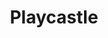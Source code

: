 ---
pid: CH736
title: Playcastle
location_transcription: 50th & Lancaster
zipcode: '19123'
outside_phl: 
neighborhood: Northern Liberties,Loft District
age: '25'
age_range: 20-29
instagram: 
image_file_name: CH_736.jpg
proposal_transcription: |-
  Giant play castle for kids&families
  free to the public
  storytelling (Philly history & world folktales)
  costumes
  encourage play among strangers
topic: Culture,Family,History,Philadelphia,Youth
topic_summary: 0, 0, 0, 0, 0
type: Park,Playground
keywords_other: playground, play, stories, storytelling
credit: 
image_labels: 
twitter: yonayurwitart
facebook: 
permalink: "/monuments/ch736/"
layout: item-page
---